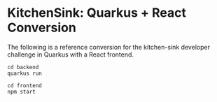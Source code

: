# KitchenSink: Quarkus + React Conversion
The following is a reference conversion for the kitchen-sink developer challenge in Quarkus with a React frontend.

```
cd backend
quarkus run
```
```
cd frontend
npm start
```

